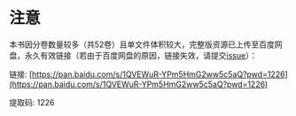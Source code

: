 # 注意

本书因分卷数量较多（共52卷）且单文件体积较大，完整版资源已上传至百度网盘，永久有效链接（若由于百度网盘的原因，链接失效，请提交[issue](https://github.com/M0rtzz/Selected-Works-of-MaoTseTung/issues/new)）：

链接: [https://pan.baidu.com/s/1QVEWuR-YPm5HmG2ww5c5aQ?pwd=1226](https://pan.baidu.com/s/1QVEWuR-YPm5HmG2ww5c5aQ?pwd=1226)

提取码: 1226
